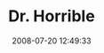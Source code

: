 ---
date: 2008-07-20 12:49:33
link:
  source: delicious
  source_url: https://del.icio.us/roytang
  text: Dr. Horrible
  url: http://www.drhorrible.com/index.html
slug: dr-horrible
source: delicious
tags:
- blogs
- funny
- video
- superheroes
- broken-link
title: Dr. Horrible
---